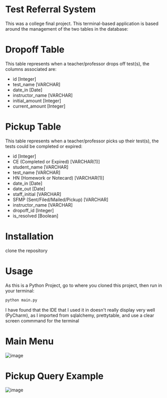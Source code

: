 # Test Referral System

This was a college final project. This terminal-based application is based around the management of the two tables in the database:

# Dropoff Table
This table represents when a teacher/professor drops off test(s), the columns associated are:
- id [Integer]
- test_name [VARCHAR]
- date_in [Date]
- instructor_name [VARCHAR]
- initial_amount [Integer]
- current_amount [Integer]

# Pickup Table
This table represents when a teacher/professor picks up their test(s), the tests could be completed or expired:
- id [Integer]
- CE (Completed or Expired) [VARCHAR(1)]
- student_name [VARCHAR]
- test_name [VARCHAR]
- HN (Homework or Notecard) [VARCHAR(1)]
- date_in [Date]
- date_out [Date]
- staff_initial [VARCHAR]
- SFMP (Sent/Filed/Mailed/Pickup) [VARCHAR]
- instructor_name [VARCHAR]
- dropoff_id [Integer]
- is_resolved [Boolean]

# Installation
clone the repository

# Usage
As this is a Python Project, go to where you cloned this project, then run in your terminal:
```bash
python main.py
```
I have found that the IDE that I used it in doesn't really display very well (PyCharm), as I imported from sqlalchemy, prettytable, and use a clear screen commmand for the terminal


# Main Menu
![image](https://github.com/user-attachments/assets/ae3f530b-6260-4a8c-a772-69e86d8f6fa6)

# Pickup Query Example
![image](https://github.com/user-attachments/assets/65c592ee-ffbe-497a-88c0-b57e6d450bc3)

